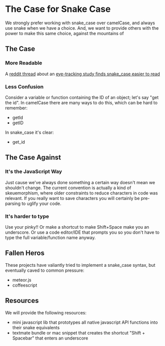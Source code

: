 # The Case for Snake Case

We strongly prefer working with snake_case over camelCase, and always use snake when we have a choice. And, we want to provide others with the power to make this same choice, against the mountains of 


## The Case

### More Readable

A [reddit thread](http://www.reddit.com/r/ruby/comments/1fsopk/ruby_vindicated_eyetracking_study_finds_that/) about an [eye-tracking study finds snake_case easier to read](http://www.cs.kent.edu/~jmaletic/papers/ICPC2010-CamelCaseUnderScoreClouds.pdf)


### Less Confusion

Consider a variable or function containing the ID of an object; let's say "get the id". In camelCase there are many ways to do this, which can be hard to remember:

- getId
- getID

In snake_case it's clear:

- get_id


## The Case Against

### It's the JavaScript Way

Just cause we've always done something a certain way doesn't mean we shouldn't change. The current convention is actually a kind of skeuemorphism, where older constraints to reduce characters in code was relevant. If you really want to save characters you will certainly be pre-parsing to uglify your code.


### It's harder to type

Use your pinky!! Or make a shortcut to make Shift+Space make you an underscore. Or use a code editor/IDE that prompts you so you don't have to type the full variable/function name anyway.


## Fallen Heros

These projects have valiantly tried to implement a snake_case syntax, but eventually caved to common pressure:

- meteor.js
- coffeescript


## Resources

We will provide the following resources:

- mini javascript lib that prototypes all native javascript API functions into their snake equivalents
- textmate bundle or mac snippet that creates the shortcut "Shift + Spacebar" that enters an underscore 

